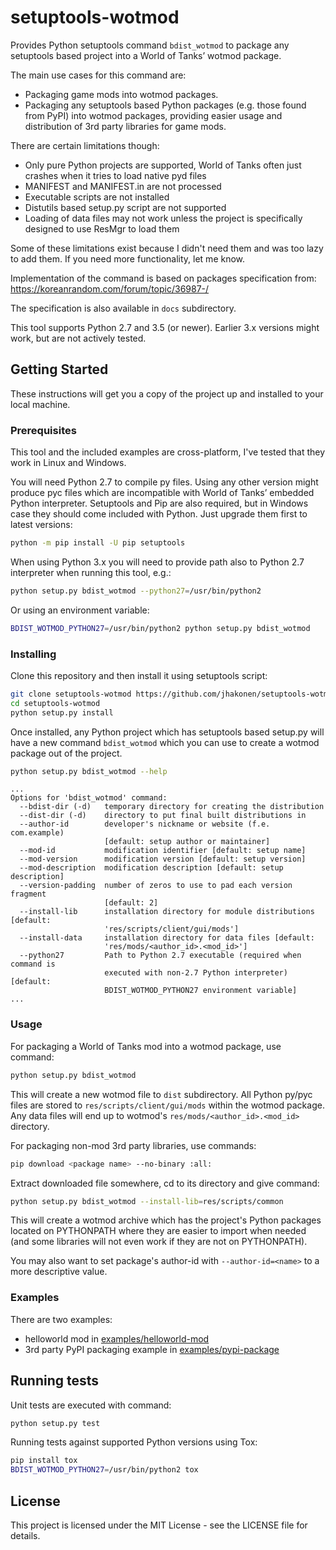 # setuptools-wotmod

Provides Python setuptools command `bdist_wotmod` to package any setuptools
based project into a World of Tanks’ wotmod package.

The main use cases for this command are:

* Packaging game mods into wotmod packages.
* Packaging any setuptools based Python packages (e.g. those found from PyPI)
  into wotmod packages, providing easier usage and distribution of 3rd party
  libraries for game mods.

There are certain limitations though:

* Only pure Python projects are supported, World of Tanks often just crashes
  when it tries to load native pyd files
* MANIFEST and MANIFEST.in are not processed
* Executable scripts are not installed
* Distutils based setup.py script are not supported
* Loading of data files may not work unless the project is specifically designed
  to use ResMgr to load them

Some of these limitations exist because I didn't need them and was too lazy to
add them. If you need more functionality, let me know.

Implementation of the command is based on packages specification from:
  https://koreanrandom.com/forum/topic/36987-/

The specification is also available in `docs` subdirectory.

This tool supports Python 2.7 and 3.5 (or newer). Earlier 3.x versions might
work, but are not actively tested.

## Getting Started

These instructions will get you a copy of the project up and installed to your
local machine.

### Prerequisites

This tool and the included examples are cross-platform, I've tested that they
work in Linux and Windows.

You will need Python 2.7 to compile py files. Using any other version might
produce pyc files which are incompatible with World of Tanks’ embedded Python
interpreter. Setuptools and Pip are also required, but in Windows case they
should come included with Python. Just upgrade them first to latest versions:

```bash
python -m pip install -U pip setuptools
```

When using Python 3.x you will need to provide path also to Python 2.7
interpreter when running this tool, e.g.:

```bash
python setup.py bdist_wotmod --python27=/usr/bin/python2
```

Or using an environment variable:

```bash
BDIST_WOTMOD_PYTHON27=/usr/bin/python2 python setup.py bdist_wotmod
```

### Installing

Clone this repository and then install it using setuptools script:

```bash
git clone setuptools-wotmod https://github.com/jhakonen/setuptools-wotmod.git
cd setuptools-wotmod
python setup.py install
```

Once installed, any Python project which has setuptools based setup.py will have
a new command `bdist_wotmod` which you can use to create a wotmod package out of
the project.

```bash
python setup.py bdist_wotmod --help
```
```
...
Options for 'bdist_wotmod' command:
  --bdist-dir (-d)   temporary directory for creating the distribution
  --dist-dir (-d)    directory to put final built distributions in
  --author-id        developer's nickname or website (f.e. com.example)
                     [default: setup author or maintainer]
  --mod-id           modification identifier [default: setup name]
  --mod-version      modification version [default: setup version]
  --mod-description  modification description [default: setup description]
  --version-padding  number of zeros to use to pad each version fragment
                     [default: 2]
  --install-lib      installation directory for module distributions [default:
                     'res/scripts/client/gui/mods']
  --install-data     installation directory for data files [default:
                     'res/mods/<author_id>.<mod_id>']
  --python27         Path to Python 2.7 executable (required when command is
                     executed with non-2.7 Python interpreter) [default:
                     BDIST_WOTMOD_PYTHON27 environment variable]
...
```

### Usage

For packaging a World of Tanks mod into a wotmod package, use command:

```bash
python setup.py bdist_wotmod
```

This will create a new wotmod file to `dist` subdirectory.
All Python py/pyc files are stored to `res/scripts/client/gui/mods` within the
wotmod package. Any data files will end up to wotmod's
`res/mods/<author_id>.<mod_id>` directory.

For packaging non-mod 3rd party libraries, use commands:

```bash
pip download <package name> --no-binary :all:
```

Extract downloaded file somewhere, cd to its directory and give command:
```bash
python setup.py bdist_wotmod --install-lib=res/scripts/common
```

This will create a wotmod archive which has the project's Python packages
located on PYTHONPATH where they are easier to import when needed (and some
libraries will not even work if they are not on PYTHONPATH).

You may also want to set package's author-id with `--author-id=<name>` to a more
descriptive value.

### Examples

There are two examples:

* helloworld mod in [examples/helloworld-mod](examples/helloworld-mod)
* 3rd party PyPI packaging example in [examples/pypi-package](examples/pypi-package)

## Running tests

Unit tests are executed with command:

```bash
python setup.py test
```

Running tests against supported Python versions using Tox:

```bash
pip install tox
BDIST_WOTMOD_PYTHON27=/usr/bin/python2 tox
```

## License
This project is licensed under the MIT License - see the LICENSE file for
details.

